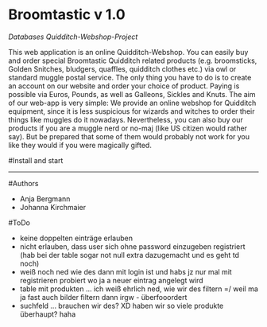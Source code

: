 # Broomtastic v 1.0

_Databases Quidditch-Webshop-Project_

This web application is an online Quidditch-Webshop. You can easily buy and order special Broomtastic Quidditch related products (e.g. broomsticks, Golden Snitches, bludgers, quaffles, quidditch clothes etc.) via owl or standard muggle postal service. The only thing you have to do is to create an account on our website and order your choice of product. Paying is possible via Euros, Pounds, as well as Galleons, Sickles and Knuts.
The aim of our web-app is very simple: We provide an online webshop for Quidditch equipment, since it is less suspicious for wizards and witches to order their things like muggles do it nowadays. Nevertheless, you can also buy our products if you are a muggle nerd or no-maj (like US citizen would rather say). But be prepared that some of them would probably not work for you like they would if you were magically gifted.


#Install and start

---


#Authors

* Anja Bergmann
* Johanna Kirchmaier


#ToDo

- keine doppelten einträge erlauben
- nicht erlauben, dass user sich ohne password einzugeben registriert (hab bei der table sogar not null extra dazugemacht und es geht td noch)
- weiß noch ned wie des dann mit login ist und habs jz nur mal mit registrieren probiert wo ja a neuer eintrag angelegt wird
- table mit produkten ... ich weiß ehrlich ned, wie wir des filtern =/ weil ma ja fast auch bilder filtern dann irgw - überfooordert
- suchfeld ... brauchen wir des? XD haben wir so viele produkte überhaupt? haha